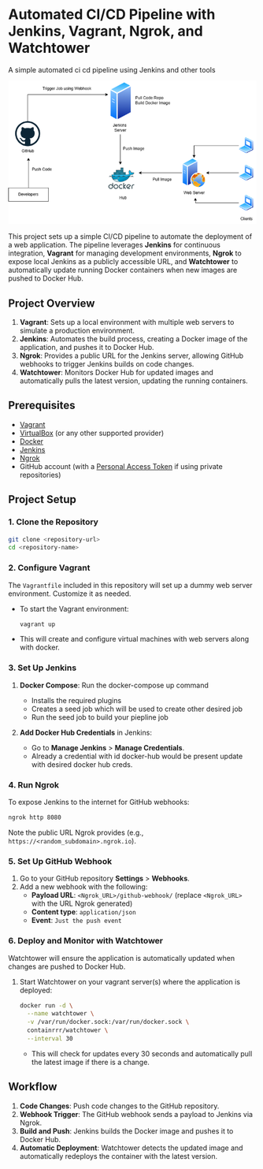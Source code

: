 # Automated CI/CD Pipeline with Jenkins, Vagrant, Ngrok, and Watchtower
A simple automated ci cd pipeline using Jenkins and other tools

![](diagrams/pipeline.png)

This project sets up a simple CI/CD pipeline to automate the deployment of a web application. The pipeline leverages **Jenkins** for continuous integration, **Vagrant** for managing development environments, **Ngrok** to expose local Jenkins as a publicly accessible URL, and **Watchtower** to automatically update running Docker containers when new images are pushed to Docker Hub.

## Project Overview

1. **Vagrant**: Sets up a local environment with multiple web servers to simulate a production environment.
2. **Jenkins**: Automates the build process, creating a Docker image of the application, and pushes it to Docker Hub.
3. **Ngrok**: Provides a public URL for the Jenkins server, allowing GitHub webhooks to trigger Jenkins builds on code changes.
4. **Watchtower**: Monitors Docker Hub for updated images and automatically pulls the latest version, updating the running containers.

## Prerequisites

- [Vagrant](https://www.vagrantup.com/downloads)
- [VirtualBox](https://www.virtualbox.org/) (or any other supported provider)
- [Docker](https://www.docker.com/get-started)
- [Jenkins](https://www.jenkins.io/download/)
- [Ngrok](https://ngrok.com/download)
- GitHub account (with a [Personal Access Token](https://github.com/settings/tokens) if using private repositories)

## Project Setup

### 1. Clone the Repository

```bash
git clone <repository-url>
cd <repository-name>
```

### 2. Configure Vagrant

The `Vagrantfile` included in this repository will set up a dummy web server environment. Customize it as needed.

- To start the Vagrant environment:
  ```bash
  vagrant up
  ```
- This will create and configure virtual machines with web servers along with docker.

### 3. Set Up Jenkins

1. **Docker Compose**: Run the docker-compose up command
   - Installs the required plugins
   - Creates a seed job which will be used to create other desired job
   - Run the seed job to build your piepline job

2. **Add Docker Hub Credentials** in Jenkins:
   - Go to **Manage Jenkins** > **Manage Credentials**.
   - Already a credential with id docker-hub would be present update with desired docker hub creds.

### 4. Run Ngrok

To expose Jenkins to the internet for GitHub webhooks:

```bash
ngrok http 8080
```

Note the public URL Ngrok provides (e.g., `https://<random_subdomain>.ngrok.io`).

### 5. Set Up GitHub Webhook

1. Go to your GitHub repository **Settings** > **Webhooks**.
2. Add a new webhook with the following:
   - **Payload URL**: `<Ngrok_URL>/github-webhook/` (replace `<Ngrok_URL>` with the URL Ngrok generated)
   - **Content type**: `application/json`
   - **Event**: `Just the push event`

### 6. Deploy and Monitor with Watchtower

Watchtower will ensure the application is automatically updated when changes are pushed to Docker Hub.

1. Start Watchtower on your vagrant server(s) where the application is deployed:
   ```bash
   docker run -d \
     --name watchtower \
     -v /var/run/docker.sock:/var/run/docker.sock \
     containrrr/watchtower \
     --interval 30
   ```
   - This will check for updates every 30 seconds and automatically pull the latest image if there is a change.

## Workflow

1. **Code Changes**: Push code changes to the GitHub repository.
2. **Webhook Trigger**: The GitHub webhook sends a payload to Jenkins via Ngrok.
3. **Build and Push**: Jenkins builds the Docker image and pushes it to Docker Hub.
4. **Automatic Deployment**: Watchtower detects the updated image and automatically redeploys the container with the latest version.